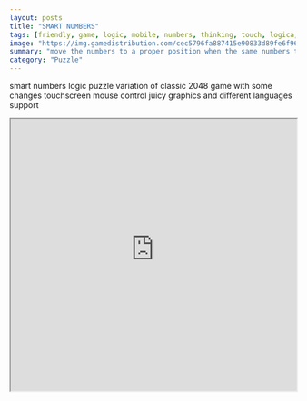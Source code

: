 ```yaml
---
layout: posts
title: "SMART NUMBERS"
tags: [friendly, game, logic, mobile, numbers, thinking, touch, logica, 2048, smart, number, screen, free, online, games, oyna, game, free, games, play, play, games]
image: "https://img.gamedistribution.com/cec5796fa887415e90833d89fe6f96ac-512x512.jpeg"
summary: "move the numbers to a proper position when the same numbers touch each other they merge into the higher one your target is to reach as high as possible number  free online games oyna game free games play play games"
category: "Puzzle"
---
```


smart numbers logic puzzle variation of classic 2048 game with some changes touchscreen mouse control juicy graphics and different languages support

<iframe width="100%" height="480px;" src="https://html5.gamedistribution.com/cec5796fa887415e90833d89fe6f96ac/"></iframe>